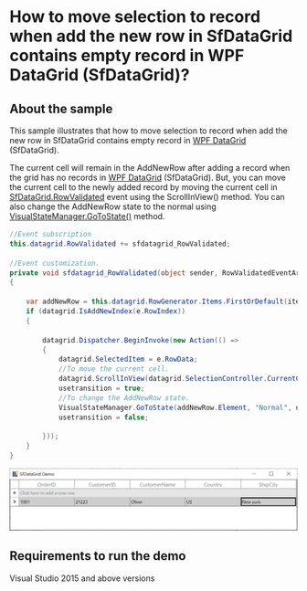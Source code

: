 # How to move selection to record when add the new row in SfDataGrid contains empty record in WPF DataGrid (SfDataGrid)?

## About the sample

This sample illustrates that how to move selection to record when add the new row in SfDataGrid contains empty record in [WPF DataGrid](https://www.syncfusion.com/wpf-ui-controls/datagrid) (SfDataGrid).

The current cell will remain in the AddNewRow after adding a record when the grid has no records in [WPF DataGrid](https://www.syncfusion.com/wpf-ui-controls/datagrid) (SfDataGrid). But, you can move the current cell to the newly added record by moving the current cell in [SfDataGrid.RowValidated](https://help.syncfusion.com/cr/cref_files/wpf/Syncfusion.SfGrid.WPF~Syncfusion.UI.Xaml.Grid.SfDataGrid~RowValidated_EV.html) event using the ScrollInView() method. You can also change the AddNewRow state to the normal using [VisualStateManager.GoToState()](https://docs.microsoft.com/en-us/uwp/api/windows.ui.xaml.visualstatemanager.gotostate?view=winrt-19041) method.

```C#
//Event subscription
this.datagrid.RowValidated += sfdatagrid_RowValidated;

//Event customization.
private void sfdatagrid_RowValidated(object sender, RowValidatedEventArgs e)
{

    var addNewRow = this.datagrid.RowGenerator.Items.FirstOrDefault(item => item.RowType == RowType.AddNewRow);
    if (datagrid.IsAddNewIndex(e.RowIndex))
    {

        datagrid.Dispatcher.BeginInvoke(new Action(() =>
        {
            datagrid.SelectedItem = e.RowData;
            //To move the current cell.
            datagrid.ScrollInView(datagrid.SelectionController.CurrentCellManager.CurrentRowColumnIndex);
            usetransition = true;
            //To change the AddNewRow state.
            VisualStateManager.GoToState(addNewRow.Element, "Normal", usetransition);
            usetransition = false;

        }));
    }
}
```
![CurrentCellAddNewRow](CurrentCellAddNewRow.png)

## Requirements to run the demo
Visual Studio 2015 and above versions


